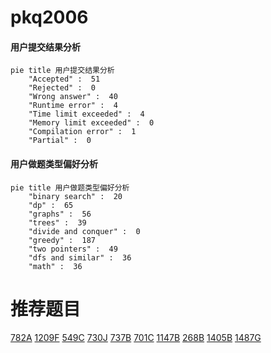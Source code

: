 # pkq2006

<!-- tabs:start -->



#### **用户提交结果分析**

```mermaid
pie title 用户提交结果分析
    "Accepted" :  51
    "Rejected" :  0
    "Wrong answer" :  40
    "Runtime error" :  4
    "Time limit exceeded" :  4
    "Memory limit exceeded" :  0
    "Compilation error" :  1
    "Partial" :  0
```

#### **用户做题类型偏好分析**

```mermaid
pie title 用户做题类型偏好分析
    "binary search" :  20
    "dp" :  65
    "graphs" :  56
    "trees" :  39
    "divide and conquer" :  0
    "greedy" :  187
    "two pointers" :  49
    "dfs and similar" :  36
    "math" :  36
```



<!-- tabs:end -->
# 推荐题目
[782A](https://codeforces.com/contest/782/problem/A)
[1209F](https://codeforces.com/contest/1209/problem/F)
[549C](https://codeforces.com/contest/549/problem/C)
[730J](https://codeforces.com/contest/730/problem/J)
[737B](https://codeforces.com/contest/737/problem/B)
[701C](https://codeforces.com/contest/701/problem/C)
[1147B](https://codeforces.com/contest/1147/problem/B)
[268B](https://codeforces.com/contest/268/problem/B)
[1405B](https://codeforces.com/contest/1405/problem/B)
[1487G](https://codeforces.com/contest/1487/problem/G)
